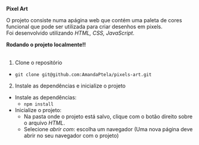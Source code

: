 <strong> Pixel Art </strong><br />

O projeto consiste numa apágina web que contém uma paleta de cores funcional que pode ser utilizada para criar desenhos em pixels.<br>
Foi desenvolvido utilizando _HTML, CSS, JavaScript_.

  <summary><strong>Rodando o projeto localmente‼️ </strong></summary><br />
  
  1. Clone o repositório
   - `git clone git@github.com:AmandaPtela/pixels-art.git`
    
  2. Instale as dependências e inicialize o projeto
  - Instale as dependências:
    - `npm install`
  - Inicialize o projeto:
    - Na pasta onde o projeto está salvo, clique com o botão direito sobre o arquivo _HTML_.
    - Selecione _abrir com_: escolha um navegador (Uma nova página deve abrir no seu navegador com o projeto)
